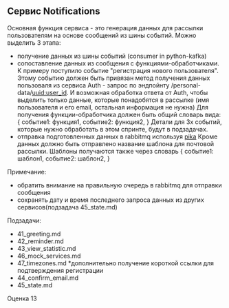 ## Сервис Notifications

Основная функция сервиса - это генерация данных для рассылки пользователям на основе сообщений из шины событий. Можно выделить 3 этапа:

- получение данных из шины событий (consumer in python-kafka)
- сопоставление данных из сообщения с функциями-обработчиками. К примеру поступило событие "регистрация нового пользователя". Этому событию должен быть привязан метод получения данных пользоваля из сервиса Auth - запрос по эндпойнту /personal-data/<uuid:user_id>. И возможная обработка ответа от Auth, чтобы выделить только данные, которые понадобятся в рассылке (имя пользователя и его email, остальная информация не нужна)
Для получения функции-обработчика должен быть общий словарь вида:
    {
        событие1: функция1,
        событие2: функция2,
    }
Детали для 3х событий, которые нужно обработать в этом спринте, будут в подзадачах.
- отправка подготовленных данных в rabbitmq используя [pika](https://pika.readthedocs.io/en/stable/index.html)
Кроме данных должно быть отправлено название шаблона для почтовой рассылки. Шаблоны получаются также через словарь 
    {
        событие1: шаблон1,
        событие2: шаблон2,
    }

Примечание:
- обратить внимание на правильную очередь в rabbitmq для отправки сообщения
- сохранять дату и время последнего запроса данных из других сервисов(подзадача 45_state.md)

Подзадачи:
- 41_greeting.md
- 42_reminder.md
- 43_view_statistic.md
- 46_mock_services.md
- 47_timezones.md
*дополнительно
получение короткой ссылки для подтверждения регистрации
- 44_confirm_email.md
- 45_state.md

Оценка 13
